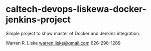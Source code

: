 # caltech-devops-liskewa-docker-jenkins-project

Simple project to show master of Docker and Jenkins integration.

Warren R. Liske
warren.liske@gmail.com
626-298-1289
